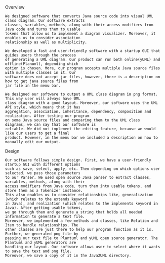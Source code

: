 Overview

    We designed software that converts Java source code into visual UML class diagram. Our software extracts
    classes, variables, methods, along with their access modifiers from Java code and turns them to usable 
    tokens that allow us to implement a diagram visualizer. Moreover, it enables us to consider association 
    relationship as well as multiplicity.
    
    We developed a fast and user-friendly software with a startup GUI that guides users through the process 
    of generating a UML diagram. Our product can run both online(yUML) and offline(Planuml), depending which 
    option is chosen. More, our program accepts multiple Java source files with multiple classes in it. Our 
    software does not accept jar files, however, there is a description on how to get java source files from 
    jar file in the menu bar.
    
    We designed our software to output a UML class diagram in png format. This way user will always have UML 
    class diagram with a good layout. Moreover, our software uses the UML API style, which means that it has 
    aggregation, association, inheritance, dependency, composition and realization. After testing our program 
    on some Java source files and comparing them to the UML class diagrams, we can say that our software is 
    reliable. We did not implement the editing feature, because we would like our users to get a final 
    product. However, in the menu bar we included a description on how to manually edit our output.


Design

    Our software follows simple design. First, we have a user-friendly startup GUI with different options 
    such as save, select, apply, etc. Then depending on which options user selected, we pass those parameters 
    to our Parser. We used open source Java parser to extract classes, variables, methods, along with their 
    access modifiers from Java code, turn them into usable tokens, and store them as a Tokenizer instance. 
    This also enables us to consider relationships like, generalization (which relates to the extends keyword 
    in Java), and realization (which relates to the implements keyword in Java). After getting usable tokens, 
    we go through them and generate a string that holds all needed information to generate a text file. 
    Moreover, we implemented a few methods and classes, like Relation and Item to handle relationships. The 
    other classes are just there to help our program function as it is. Further, we generated png file by 
    passing our text file to Plantuml and yUML open source generator. The Plantuml and yUML generators are 
    handling our layout. Our software allows user to select where it wants to save the text and png file. 
    Moreover, we save a copy of it in the Java2UML directory.
